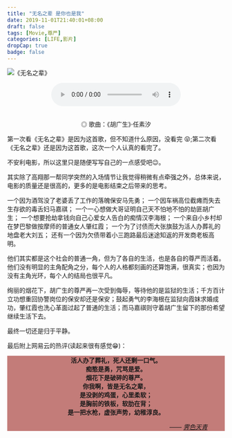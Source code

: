 ```yaml
---
title: "无名之辈 是你也是我"
date: 2019-11-01T21:40:01+08:00
draft: false
tags: [Movie,尊严]  
categories: [LIFE,影片]
dropCap: true
badge: false
---
```


![](https://zccon.oss-cn-beijing.aliyuncs.com/Hugo/images/life/2019/%E6%97%A0%E5%90%8D%E4%B9%8B%E8%BE%88.jpg "《无名之辈》")

<audio controls height="100" width="100" style="clear:both;display:block;margin:auto">
  <source src="https://zccon.oss-cn-beijing.aliyuncs.com/Hugo/audios/%E8%83%A1%E5%B9%BF%E7%94%9F.mp3" type="audio/mpeg">
  <embed height="50" width="100" src="https://zccon.oss-cn-beijing.aliyuncs.com/Hugo/audios/%E8%83%A1%E5%B9%BF%E7%94%9F.mp3">
</audio>
</br>
<p style="text-align:center;font-size:14px" >◎ 歌曲：《胡广生》·任素汐</p>

第一次看《无名之辈》是因为这首歌，但不知道什么原因，没看完 
:stuck_out_tongue_closed_eyes:;第二次看《无名之辈》还是因为这首歌，这次一个人认真的看完了。

不安利电影，所以这里只是随便写写自己的一点感受吧:wink:。

其实除了高翔那一帮同学突然的入场情节让我觉得稍微有点牵强之外，总体来说，电影的质量还是很高的，更多的是电影结束之后带来的思考。

一个因为酒驾没了老婆丢了工作的落魄保安马先勇；
一个因车祸高位截瘫而失去生存欲的毒舌妇马嘉祺；
一个一心想做大哥证明自己天不怕地不怕的劫匪胡广生；
一个想要抢劫拿钱向自己心爱女人告白的痴情汉李海根；
一个来自小乡村却在梦巴黎做按摩师的普通女人肇红霞；
一个为了讨债而大张旗鼓为活人办葬礼的地盘老大刘五；
还有一个因为欠债带着小三跑路最后迷途知返的开发商老板高明。

他们其实都是这个社会的普通一角，但为了各自的生活，也是各自的尊严而活着。他们没有明显的主角配角之分，每个人的人格都刻画的还算饱满，很真实；也因为没有主角光环，每个人的结局也很平凡。

绚丽的烟花下，胡广生的尊严再一次受到侮辱，等待他的是监狱的生活；千方百计立功想重回协警岗位的保安却还是保安；鼓起勇气的李海根在监狱向霞妺求婚成功，肇红霞也洗心革面过起了普通的生活；而马嘉祺则守着胡广生留下的那份希望继续生活下去。

最终一切还是归于平静。

最后附上网易云的热评(读起来很有感觉:grin:)：

<div class="mytag" style="background:rgba(157,39,34,0.6)">

<p style="text-align: center"><b>
活人办了葬礼，死人还剩一口气。<br/>痴憨是勇，咒骂是爱。<br/>烟花下是破碎的尊严。<br/>你我啊，皆是无名之辈，<br/>是没剥的鸡蛋，心里柔软；<br/>是胸前的铁板，软肋在背；<br/>是一把水枪，虚张声势，幼稚淳良。</b>
<footer style="text-align:right;margin-right:40px">——<cite>
<a href="https://music.163.com/user/home?id=290942889" target=blank>霁色天青</a>
</cite>
</footer>
</p>
	
</div>
